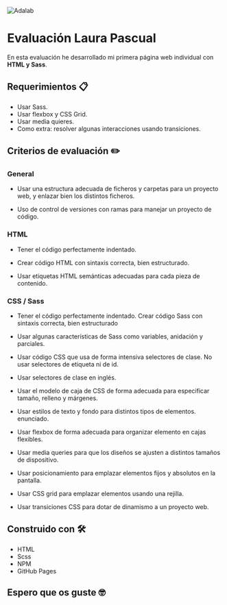 ![Adalab](https://beta.adalab.es/resources/images/adalab-logo-155x61-bg-white.png)

# Evaluación Laura Pascual

En esta evaluación he desarrollado mi primera página web individual con **HTML y Sass**.

## Requerimientos 📋

- Usar Sass.
- Usar flexbox y CSS Grid.
- Usar media quieres.
- Como extra: resolver algunas interacciones usando transiciones.

## Criterios de evaluación ✏️

### General

- Usar una estructura adecuada de ficheros y carpetas para un proyecto web, y enlazar bien los distintos ficheros.

- Uso de control de versiones con ramas para manejar un proyecto de código.

### HTML

- Tener el código perfectamente indentado.

- Crear código HTML con sintaxis correcta, bien estructurado.

- Usar etiquetas HTML semánticas adecuadas para cada pieza de contenido.

### CSS / Sass

- Tener el código perfectamente indentado.
  Crear código Sass con sintaxis correcta, bien estructurado

- Usar algunas características de Sass como variables, anidación y parciales.

- Usar código CSS que usa de forma intensiva selectores de clase. No usar selectores de etiqueta ni de id.

- Usar selectores de clase en inglés.

- Usar el modelo de caja de CSS de forma adecuada para especificar tamaño, relleno y márgenes.

- Usar estilos de texto y fondo para distintos tipos de elementos.
  enunciado.

- Usar flexbox de forma adecuada para organizar elemento en cajas flexibles.

- Usar media queries para que los diseños se ajusten a distintos tamaños de dispositivo.

- Usar posicionamiento para emplazar elementos fijos y absolutos en la pantalla.

- Usar CSS grid para emplazar elementos usando una rejilla.

- Usar transiciones CSS para dotar de dinamismo a un proyecto web.

## Construido con 🛠️

- HTML
- Scss
- NPM
- GitHub Pages

## Espero que os guste 🤓
